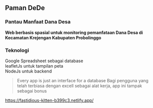 ## Paman DeDe 
### Pantau Manfaat Dana Desa 
__Web berbasis spasial untuk monitoring pemanfataan Dana Desa di Kecamatan Krejengan Kabupaten Probolinggo__

### Teknologi
Google Spreadsheet sebagai database<br>
leafletJs untuk tampilan peta<br>
NodeJs untuk backend

> Every app is just an interface for a database
Bagi pengguna yang telah terbiasa dengan excell sebagai alat kerja, app ini tampak sebagai bonus


https://fastidious-kitten-b399c3.netlify.app/